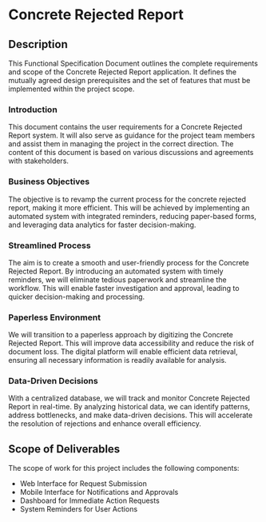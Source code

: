 # Concrete Rejected Report

## Description

This Functional Specification Document outlines the complete requirements and scope of the Concrete Rejected Report application. It defines the mutually agreed design prerequisites and the set of features that must be implemented within the project scope.

### Introduction

This document contains the user requirements for a Concrete Rejected Report system. It will also serve as guidance for the project team members and assist them in managing the project in the correct direction. The content of this document is based on various discussions and agreements with stakeholders.

### Business Objectives

The objective is to revamp the current process for the concrete rejected report, making it more efficient. This will be achieved by implementing an automated system with integrated reminders, reducing paper-based forms, and leveraging data analytics for faster decision-making.

### Streamlined Process

The aim is to create a smooth and user-friendly process for the Concrete Rejected Report. By introducing an automated system with timely reminders, we will eliminate tedious paperwork and streamline the workflow. This will enable faster investigation and approval, leading to quicker decision-making and processing.

### Paperless Environment

We will transition to a paperless approach by digitizing the Concrete Rejected Report. This will improve data accessibility and reduce the risk of document loss. The digital platform will enable efficient data retrieval, ensuring all necessary information is readily available for analysis.

### Data-Driven Decisions

With a centralized database, we will track and monitor Concrete Rejected Report in real-time. By analyzing historical data, we can identify patterns, address bottlenecks, and make data-driven decisions. This will accelerate the resolution of rejections and enhance overall efficiency.

## Scope of Deliverables

The scope of work for this project includes the following components:

- Web Interface for Request Submission
- Mobile Interface for Notifications and Approvals
- Dashboard for Immediate Action Requests
- System Reminders for User Actions
